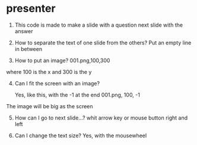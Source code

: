 # presenter

1. This code is made to make
		a slide with a question
		next slide with the answer

2. How to separate the text of one slide from the others?
	Put an empty line in between

3. How to put an image?
	001.png,100,300

where 100 is the x and 300 is the y

4. Can I fit the screen with an image?

	Yes, like this, with the -1 at the end
	001.png, 100, -1

The image will be big as the screen

5. How can I go to next slide...?
	whit arrow key or mouse button right and left

6. Can I change the text size?
	Yes, with the mousewheel
